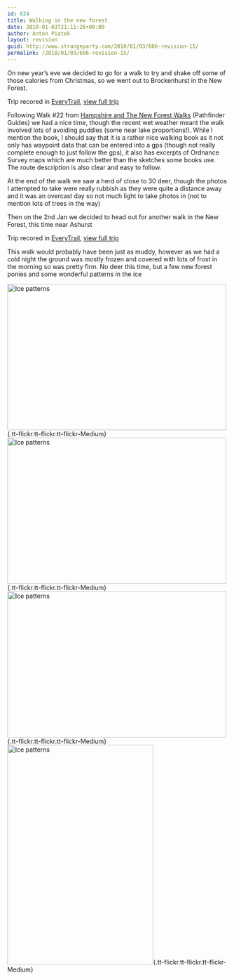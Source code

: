 ```yaml
---
id: 624
title: Walking in the new forest
date: 2010-01-03T21:11:26+00:00
author: Anton Piatek
layout: revision
guid: http://www.strangeparty.com/2010/01/03/606-revision-15/
permalink: /2010/01/03/606-revision-15/
---
```

On new year&#8217;s eve we decided to go for a walk to try and shake off some of those calories from Christmas, so we went out to Brockenhurst in the New Forest.

  
Trip recored in [EveryTrail](http://www.everytrail.com), [view full trip](http://www.everytrail.com/view_trip.php?trip_id=453763)

Following Walk #22 from [Hampshire and The New Forest Walks](http://www.crimsonpublishing.co.uk/book/details/9780711706095/jenny-plunknett-david-foster/hampshire-amp-the-new-forest-walks) (Pathfinder Guides) we had a nice time, though the recent wet weather meant the walk involved lots of avoiding puddles (some near lake proportions!). While I mention the book, I should say that it is a rather nice walking book as it not only has waypoint data that can be entered into a gps (though not really complete enough to just follow the gps), it also has excerpts of Ordnance Survey maps which are much better than the sketches some books use. The route description is also clear and easy to follow.

At the end of the walk we saw a herd of close to 30 deer, though the photos I attempted to take were really rubbish as they were quite a distance away and it was an overcast day so not much light to take photos in (not to mention lots of trees in the way)

Then on the 2nd Jan we decided to head out for another walk in the New Forest, this time near Ashurst



Trip recored in [EveryTrail](http://www.everytrail.com), [view full trip](http://www.everytrail.com/view_trip.php?trip_id=455839)

This walk would probably have been just as muddy, however as we had a cold night the ground was mostly frozen and covered with lots of frost in the morning so was pretty firm. No deer this time, but a few new forest ponies and some wonderful patterns in the ice

[<img src="http://farm5.static.flickr.com/4071/4240613391_dce3591b03.jpg" border="0" alt="Ice patterns" width="500" height="333" />](http://farm5.static.flickr.com/4071/4240613391_dce3591b03_b.jpg "Ice patterns"){.tt-flickr.tt-flickr.tt-flickr-Medium} [<img src="http://farm5.static.flickr.com/4009/4241386910_0321e788dc.jpg" border="0" alt="Ice patterns" width="500" height="333" />](http://farm5.static.flickr.com/4009/4241386910_0321e788dc_b.jpg "Ice patterns"){.tt-flickr.tt-flickr.tt-flickr-Medium} [<img src="http://farm3.static.flickr.com/2525/4241382790_b7dd1b6ec0.jpg" border="0" alt="Ice patterns" width="500" height="333" />](http://farm3.static.flickr.com/2525/4241382790_b7dd1b6ec0_b.jpg "Ice patterns"){.tt-flickr.tt-flickr.tt-flickr-Medium} [<img src="http://farm3.static.flickr.com/2525/4241384066_a10dc52a2e.jpg" border="0" alt="Ice patterns" width="333" height="500" />](http://farm3.static.flickr.com/2525/4241384066_a10dc52a2e_b.jpg "Ice patterns"){.tt-flickr.tt-flickr.tt-flickr-Medium}